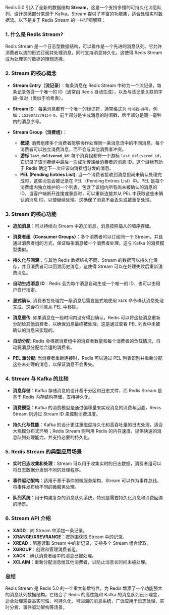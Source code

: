 Redis 5.0 引入了全新的数据结构 **Stream**，这是一个支持多播的可持久化消息队列，设计灵感部分来源于 Kafka。Stream 提供了丰富的功能集，适合处理实时数据流。以下是关于 Redis Stream 的一些详细解释：

### 1. **什么是 Redis Stream?**

Redis Stream 是一个日志型数据结构，可以看作是一个先进的消息队列。它允许消费者以流的形式订阅并处理消息，同时支持消息持久化。这使得 Redis Stream 成为处理实时数据的理想选择。

### 2. **Stream 的核心概念**

- **Stream Entry（流记录）**：每条消息在 Redis Stream 中称为一个流记录，每条记录包含一个唯一的 ID（通常由 Redis 自动生成），以及与该记录关联的字段-值对（类似于哈希表）。
  
- **Stream ID**：每条消息都有一个唯一的标识符，通常格式为 `时间戳-序号`。例如：`1539073279154-0`，前半部分是生成消息的时间戳，后半部分是同一毫秒内的消息序号。

- **Stream Group（消费组）**：
   - **概述**: 消费组使多个消费者能够协作处理同一条消息流中的不同消息，每个消费者可以独立消费消息，而不会与其他消费者冲突。
   - **游标 `last_delivered_id`**: 每个消费组都有一个游标 `last_delivered_id`，它记录了该消费组中最后一次成功传递给消费者的消息 ID。这个游标有助于 Redis 确定下一次应该向消费组分发的消息。
   - **PEL (Pending Entries List)**: 当一个消费者接收到消息但尚未确认处理完成时，这些消息会被记录在 PEL（Pending Entries List）中。PEL 是每个消费组内独立维护的一个列表，包含了该组内所有尚未被确认的消息的 ID。当客户端断开连接或重启时，可以重新连接并从 PEL 中获取这些未确认的消息 ID，以便继续处理。这确保了消息不会丢失或被重复处理。

### 3. **Stream 的核心功能**

- **追加消息**：可以持续向 Stream 中追加消息，消息按照插入的顺序存储。
  
- **消费者组（Consumer Groups）**：多个消费者可以订阅同一个 Stream，并且通过消费者组的方式，保证每条消息被一个消费者处理。这与 Kafka 的消费模型类似。

- **持久化与回溯**：与其他 Redis 数据结构不同，Stream 的数据可以持久化保存，并且消费者可以回溯历史消息，这使得 Stream 可以在处理失败后重新消费消息。

- **自动生成消息 ID**：Redis 会为每个消息自动生成一个唯一的 ID，也可以由用户自行指定。

- **显式确认**: 消费者在处理完一条消息后需要显式地使用 `XACK` 命令确认消息处理完成，这会将消息从 PEL 中移除。

- **消息重传**: 如果消息在一段时间内没有得到确认，Redis 可以将这些消息重新分配给其他消费者，以确保消息最终被处理。这是通过查看 PEL 列表中未被确认的消息来实现的。

- **自动分配**: Redis 会根据消费组中的消费者数量和每个消费者的负载情况，自动将消息分配给合适的消费者。

- **PEL 重分配**: 当消费者重新连接时，Redis 可以通过 PEL 列表识别并重新分配这些未处理的消息，以保证消息不会丢失。

### 4. **Stream 与 Kafka 的比较**

- **消息存储**：Kafka 存储消息的设计基于分区和日志文件，而 Redis Stream 是基于 Redis 内存结构存储，支持持久化。

- **消费模型**：Kafka 的消费模型是通过偏移量来实现消息的消费与回溯，Redis Stream 则通过 Stream ID 来控制消费进度。

- **持久化与性能**：Kafka 的设计更注重磁盘持久化和高吞吐量的日志处理，适合大规模分布式环境；Redis Stream 则利用 Redis 的内存速度，提供快速的消息队列处理能力，并支持必要的持久化。

### 5. **Redis Stream 的典型应用场景**

- **实时日志收集和处理**：Stream 可以用于收集实时的日志数据，消费者组可以将日志数据分发到不同的处理程序。

- **事件驱动架构**：适用于基于事件的微服务架构，Stream 可以作为事件总线，将事件发布给不同的微服务处理。

- **队列系统**：用于构建复杂的消息队列系统，特别是需要持久化消息和消费回溯的场景。

### 6. **Stream API 介绍**

- **XADD**：向 Stream 中添加一条记录。
- **XRANGE/XREVRANGE**：按范围获取 Stream 中的记录。
- **XREAD**：阻塞读取 Stream 中的新记录，支持多个 Stream 组合读取。
- **XGROUP**：创建和管理消费者组。
- **XACK**：确认消费者组中的消息已被处理。
- **XCLAIM**：重新分配消息给其他消费者，以防止消息长时间未被处理。

### 总结

Redis Stream 是 Redis 5.0 的一个重大新增特性，为 Redis 增添了一个功能强大的消息队列数据结构。它结合了 Redis 的高性能和 Kafka 的消息队列设计理念，适合处理需要高实时性、可持久化、可回溯的消息系统，广泛应用于日志处理、实时分析、事件驱动架构等场景。